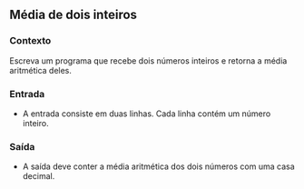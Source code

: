 ## Média de dois inteiros

### Contexto
Escreva um programa que recebe dois números inteiros e retorna a média aritmética deles.

### Entrada
- A entrada consiste em duas linhas. Cada linha contém um número inteiro.

### Saída
- A saída deve conter a média aritmética dos dois números com uma casa decimal.